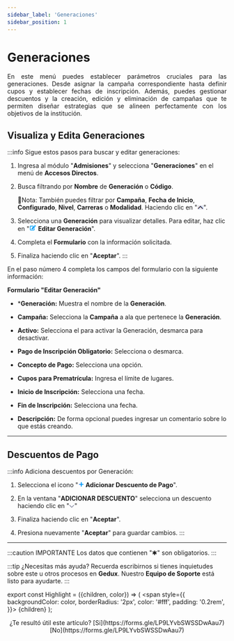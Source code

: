 ```yaml
---
sidebar_label: 'Generaciones'
sidebar_position: 1
---
```


# Generaciones

<div align="justify">En este menú puedes establecer parámetros cruciales para las generaciones. Desde asignar la campaña correspondiente hasta definir cupos y establecer fechas de inscripción. Además, puedes gestionar descuentos y la creación, edición y eliminación de campañas que te permiten diseñar estrategias que se alineen perfectamente con los objetivos de la institución.</div>

## Visualiza y Edita Generaciones

:::info Sigue estos pasos para buscar y editar generaciones:

1. Ingresa al módulo "**Admisiones**" y selecciona "**Generaciones**" en el menú de **Accesos Directos**.

2. Busca filtrando por **Nombre** de **Generación** o **Código**. 

    📌Nota: También puedes filtrar por **Campaña**, **Fecha de Inicio**, **Configurado**, **Nivel**, **Carreras** o **Modalidad**. Haciendo clic en "![](./img/IcoFiL2.png)".

3. Selecciona una **Generación** para visualizar detalles. Para editar, haz clic en "![](./img/IcoEdt.png) **Editar Generación**".

4. Completa el **Formulario** con la información solicitada.

5. Finaliza haciendo clic en "**Aceptar**".
:::

En el paso número 4 completa los campos del formulario con la siguiente información:

**Formulario "Editar Generación"**

* ***Generación:** Muestra el nombre de la **Generación**.

* **Campaña:** Selecciona la **Campaña** a ala que pertenece la **Generación**.

* **Activo:** Selecciona el para activar la Generación, desmarca para desactivar.

* **Pago de Inscripción Obligatorio:** Selecciona o desmarca.

* **Concepto de Pago:** Selecciona una opción.

* **Cupos para Prematrícula:** Ingresa el límite de lugares.

* **Inicio de Inscripción:** Selecciona una fecha.

* **Fin de Inscripción:** Selecciona una fecha.

* **Descripción:** De forma opcional puedes ingresar un comentario sobre lo que estás creando.
___

## Descuentos de Pago

:::info Adiciona descuentos por Generación:

1. Selecciona el icono "![](./img/IcoAdd.png) **Adicionar Descuento de Pago**".

2. En la ventana "**ADICIONAR DESCUENTO**" selecciona un descuento haciendo clic en "![](./img/IcoDOp.png)"

3. Finaliza haciendo clic en "**Aceptar**".

4. Presiona nuevamente "**Aceptar**" para guardar cambios.
:::
___

:::caution IMPORTANTE
Los datos que contienen "✱" son obligatorios.
:::

:::tip ¿Necesitas más ayuda?
Recuerda escribirnos si tienes inquietudes sobre este u otros procesos en **Gedux**. Nuestro **Equipo de Soporte** está listo para ayudarte.
:::

export const Highlight = ({children, color}) => (
  <span
    style={{
      backgroundColor: color,
      borderRadius: '2px',
      color: '#fff',
      padding: '0.2rem',
    }}>
    {children}
  </span>
);

<center>¿Te resultó útil este artículo? <Highlight color="#B0AEAC">[Si](https://forms.gle/LP9LYvbSWSSDwAau7)</Highlight> <Highlight color="#B0AEAC">[No](https://forms.gle/LP9LYvbSWSSDwAau7)</Highlight> </center>